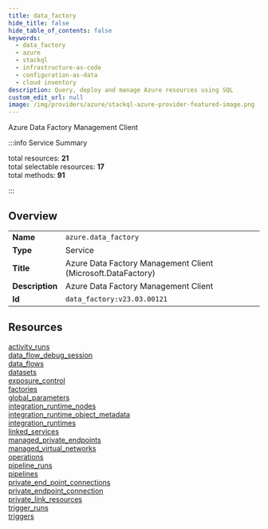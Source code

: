 ```yaml
---
title: data_factory
hide_title: false
hide_table_of_contents: false
keywords:
  - data_factory
  - azure
  - stackql
  - infrastructure-as-code
  - configuration-as-data
  - cloud inventory
description: Query, deploy and manage Azure resources using SQL
custom_edit_url: null
image: /img/providers/azure/stackql-azure-provider-featured-image.png
---
```

Azure Data Factory Management Client  
    
:::info Service Summary

<div class="row">
<div class="providerDocColumn">
<span>total resources:&nbsp;<b>21</b></span><br />
<span>total selectable resources:&nbsp;<b>17</b></span><br />
<span>total methods:&nbsp;<b>91</b></span><br />
</div>
</div>

:::

## Overview
<table><tbody>
<tr><td><b>Name</b></td><td><code>azure.data_factory</code></td></tr>
<tr><td><b>Type</b></td><td>Service</td></tr>
<tr><td><b>Title</b></td><td>Azure Data Factory Management Client (Microsoft.DataFactory)</td></tr>
<tr><td><b>Description</b></td><td>Azure Data Factory Management Client</td></tr>
<tr><td><b>Id</b></td><td><code>data_factory:v23.03.00121</code></td></tr>
</tbody></table>

## Resources
<div class="row">
<div class="providerDocColumn">
<a href="/providers/azure/data_factory/activity_runs/">activity_runs</a><br />
<a href="/providers/azure/data_factory/data_flow_debug_session/">data_flow_debug_session</a><br />
<a href="/providers/azure/data_factory/data_flows/">data_flows</a><br />
<a href="/providers/azure/data_factory/datasets/">datasets</a><br />
<a href="/providers/azure/data_factory/exposure_control/">exposure_control</a><br />
<a href="/providers/azure/data_factory/factories/">factories</a><br />
<a href="/providers/azure/data_factory/global_parameters/">global_parameters</a><br />
<a href="/providers/azure/data_factory/integration_runtime_nodes/">integration_runtime_nodes</a><br />
<a href="/providers/azure/data_factory/integration_runtime_object_metadata/">integration_runtime_object_metadata</a><br />
<a href="/providers/azure/data_factory/integration_runtimes/">integration_runtimes</a><br />
<a href="/providers/azure/data_factory/linked_services/">linked_services</a><br />
</div>
<div class="providerDocColumn">
<a href="/providers/azure/data_factory/managed_private_endpoints/">managed_private_endpoints</a><br />
<a href="/providers/azure/data_factory/managed_virtual_networks/">managed_virtual_networks</a><br />
<a href="/providers/azure/data_factory/operations/">operations</a><br />
<a href="/providers/azure/data_factory/pipeline_runs/">pipeline_runs</a><br />
<a href="/providers/azure/data_factory/pipelines/">pipelines</a><br />
<a href="/providers/azure/data_factory/private_end_point_connections/">private_end_point_connections</a><br />
<a href="/providers/azure/data_factory/private_endpoint_connection/">private_endpoint_connection</a><br />
<a href="/providers/azure/data_factory/private_link_resources/">private_link_resources</a><br />
<a href="/providers/azure/data_factory/trigger_runs/">trigger_runs</a><br />
<a href="/providers/azure/data_factory/triggers/">triggers</a><br />
</div>
</div>
